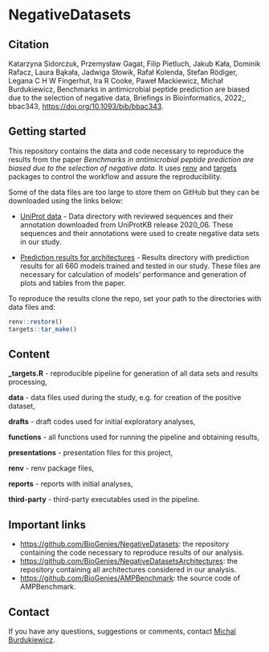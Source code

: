 
# NegativeDatasets

## Citation

Katarzyna Sidorczuk, Przemysław Gagat, Filip Pietluch, Jakub Kała,
Dominik Rafacz, Laura Bąkała, Jadwiga Słowik, Rafał Kolenda, Stefan
Rödiger, Legana C H W Fingerhut, Ira R Cooke, Paweł Mackiewicz, Michał
Burdukiewicz, Benchmarks in antimicrobial peptide prediction are biased
due to the selection of negative data, Briefings in Bioinformatics,
2022;, bbac343, <https://doi.org/10.1093/bib/bbac343>.

## Getting started

This repository contains the data and code necessary to reproduce the
results from the paper *Benchmarks in antimicrobial peptide prediction
are biased due to the selection of negative data*. It uses
[renv](https://CRAN.R-project.org/package=renv) and
[targets](https://CRAN.R-project.org/package=targets) packages to
control the workflow and assure the reproducibility.

Some of the data files are too large to store them on GitHub but they
can be downloaded using the links below:

-   [UniProt
    data](https://www.dropbox.com/sh/n7hcu1byp1izuwv/AAB6irXnv8S5dE-LEW4QkM-ya?dl=0) -
    Data directory with reviewed sequences and their annotation
    downloaded from UniProtKB release 2020_06. These sequences and their
    annotations were used to create negative data sets in our study.

-   [Prediction results for
    architectures](https://www.dropbox.com/sh/iuytufcl92kd61a/AAArrO0P9XhZavDxfTpqjIhua?dl=0) -
    Results directory with prediction results for all 660 models trained
    and tested in our study. These files are necessary for calculation
    of models’ performance and generation of plots and tables from the
    paper.

To reproduce the results clone the repo, set your path to the
directories with data files and:

``` r
renv::restore()
targets::tar_make()
```

## Content

**\_targets.R** - reproducible pipeline for generation of all data sets
and results processing,

**data** - data files used during the study, e.g. for creation of the
positive dataset,

**drafts** - draft codes used for initial exploratory analyses,

**functions** - all functions used for running the pipeline and
obtaining results,

**presentations** - presentation files for this project,

**renv** - renv package files,

**reports** - reports with initial analyses,

**third-party** - third-party executables used in the pipeline.

## Important links

-   <https://github.com/BioGenies/NegativeDatasets>: the repository
    containing the code necessary to reproduce results of our analysis.
-   <https://github.com/BioGenies/NegativeDatasetsArchitectures>: the
    repository containing all architectures considered in our analysis.
-   <https://github.com/BioGenies/AMPBenchmark>: the source code of
    AMPBenchmark.

## Contact

If you have any questions, suggestions or comments, contact [Michal
Burdukiewicz](mailto:michalburdukiewicz@gmail.com).
